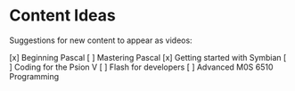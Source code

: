 # Content Ideas

Suggestions for new content to appear as videos:

[x] Beginning Pascal
[ ] Mastering Pascal
[x] Getting started with Symbian
[ ] Coding for the Psion V
[ ] Flash for developers
[ ] Advanced M0S 6510 Programming
